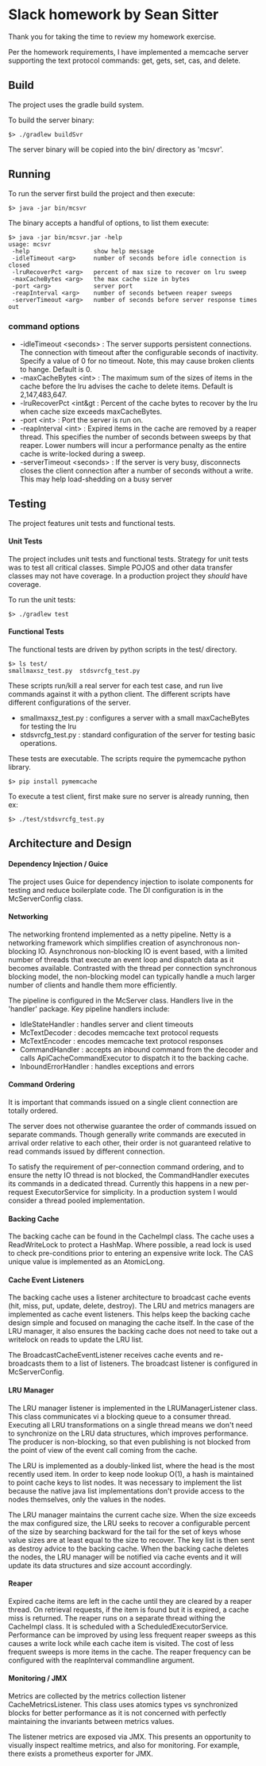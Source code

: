# Slack homework by Sean Sitter
Thank you for taking the time to review my homework exercise. 

Per the homework requirements, I have implemented a memcache server supporting the text protocol
commands: get, gets, set, cas, and delete.

## Build
The project uses the gradle build system. 

To build the server binary:
```shell
$> ./gradlew buildSvr
```
The server binary will be copied into the bin/ directory as 'mcsvr'.

## Running
To run the server first build the project and then execute:
```shell
$> java -jar bin/mcsvr
```
The binary accepts a handful of options, to list them execute:
```shell
$> java -jar bin/mcsvr.jar -help
usage: mcsvr
 -help                  show help message
 -idleTimeout <arg>     number of seconds before idle connection is closed
 -lruRecoverPct <arg>   percent of max size to recover on lru sweep
 -maxCacheBytes <arg>   the max cache size in bytes
 -port <arg>            server port
 -reapInterval <arg>    number of seconds between reaper sweeps
 -serverTimeout <arg>   number of seconds before server response times out
```
### command options
* -idleTimeout &lt;seconds&gt; : The server supports persistent connections. 
The connection with timeout after the configurable seconds of inactivity. 
Specify a value of 0 for no timeout. Note, this may cause broken clients to hange.
Default is 0.
* -maxCacheBytes &lt;int&gt; : The maximum sum of the sizes of items in the cache before
the lru advises the cache to delete items. Default is 2,147,483,647.
* -lruRecoverPct &lt;int&gt : Percent of the cache bytes to recover by the lru when cache size 
exceeds maxCacheBytes.
* -port &lt;int&gt; : Port the server is run on.
* -reapInterval &lt;int&gt; : Expired items in the cache are removed by a reaper thread. This 
specifies the number of seconds between sweeps by that reaper. Lower numbers will incur a 
performance penalty as the entire cache is write-locked during a sweep.
* -serverTimeout &lt;seconds&gt; : If the server is very busy, disconnects closes the client 
connection after a number of seconds without a write. This may help load-shedding on a busy 
server

## Testing
The project features unit tests and functional tests.
#### Unit Tests
The project includes unit tests and functional tests. Strategy for unit tests was to 
test all critical classes. Simple POJOS and other data transfer classes may not have coverage. 
In a production project they *should* have coverage.

To run the unit tests:
```shell
$> ./gradlew test
```

#### Functional Tests
The functional tests are driven by python scripts in the test/ directory. 
```shell
$> ls test/
smallmaxsz_test.py	stdsvrcfg_test.py
```
These scripts run/kill a real server for each test case, and run live commands against it with 
a python client. The different scripts have different configurations of the server. 
* smallmaxsz_test.py : configures a server with a small maxCacheBytes for testing the lru
* stdsvrcfg_test.py : standard configuration of the server for testing basic operations.

These tests are executable. The scripts require the pymemcache python library.
```shell
$> pip install pymemcache
```

To execute a test client, first make sure no server is already running, then ex:
```shell
$> ./test/stdsvrcfg_test.py
```

## Architecture and Design
#### Dependency Injection / Guice
The project uses Guice for dependency injection to isolate components for testing and reduce boilerplate code.
The DI configuration is in the McServerConfig class.

#### Networking
The networking frontend implemented as a netty pipeline. Netty is a networking framework which simplifies 
creation of asynchronous non-blocking IO. Asynchronous non-blocking IO is event based, with a limited 
number of threads that execute an event loop and dispatch data as it becomes available. Contrasted with
the thread per connection synchronous blocking model, the non-blocking model can typically handle a much 
larger number of clients and handle them more efficiently. 

The pipeline is configured in the McServer class. Handlers live in the 'handler' package.
Key pipeline handlers include:
* IdleStateHandler : handles server and client timeouts
* McTextDecoder : decodes memcache text protocol requests
* McTextEncoder : encodes memcache text protocol responses
* CommandHandler : accepts an inbound command from the decoder and calls ApiCacheCommandExecutor 
to dispatch it to the backing cache.
* InboundErrorHandler : handles exceptions and errors

#### Command Ordering
It is important that commands issued on a single client connection are totally ordered. 

The server does not otherwise guarantee the order of commands issued on separate commands. Though 
generally write commands are executed in arrival order relative to each other, their order is not 
guaranteed relative to read commands issued by different connection.

To satisfy the requirement of per-connection command ordering, and to ensure the netty IO thread is 
not blocked, the CommandHandler executes its commands in a dedicated thread. Currently this happens 
in a new per-request ExecutorService for simplicity. In a production system I would consider a thread pooled 
implementation.

#### Backing Cache
The backing cache can be found in the CacheImpl class. The cache uses a ReadWriteLock to protect a HashMap. 
Where possible, a read lock is used to check pre-conditions prior to entering an expensive write lock. The
CAS unique value is implemented as an AtomicLong.

#### Cache Event Listeners
The backing cache uses a listener architecture to broadcast cache events (hit, miss, put, update, delete, destroy).
The LRU and metrics managers are implemented as cache event listeners. This helps keep the backing cache design
simple and focused on managing the cache itself. In the case of the LRU manager, it also ensures the backing
cache does not need to take out a writelock on reads to update the LRU list.

The BroadcastCacheEventListener receives cache events and re-broadcasts them to a list of listeners. The broadcast
listener is configured in McServerConfig.

#### LRU Manager
The LRU manager listener is implemented in the LRUManagerListener class. This class communicates vi a blocking 
queue to a consumer thread. Executing all LRU transformations on a single thread means we don't need to synchronize
on the LRU data structures, which improves performance. The producer is non-blocking, so that even publishing 
is not blocked from the point of view of the event call coming from the cache. 

The LRU is implemented as a doubly-linked list, where the head is the most recently used item. In order to keep
node lookup O(1), a hash is maintained to point cache keys to list nodes. It was necessary to implement the list 
because the native java list implementations don't provide access to the nodes themselves, only the values in the 
nodes.

The LRU manager maintains the current cache size. When the size exceeds the max configured size, the LRU seeks
to recover a configurable percent of the size by searching backward for the tail for the set of keys whose value
sizes are at least equal to the size to recover. The key list is then sent as destroy advice to the backing cache.
When the backing cache deletes the nodes, the LRU manager will be notified via cache events and it will update
its data structures and size account accordingly.

#### Reaper
Expired cache items are left in the cache until they are cleared by a reaper thread. On retrieval requests, if the 
item is found but it is expired, a cache miss is returned. The reaper runs on a separate thread withing the CacheImpl
class. It is scheduled with a ScheduledExecutorService. Performance can be improved by using less frequent reaper sweeps
as this causes a write lock while each cache item is visited. The cost of less frequent sweeps is more items in the cache.
The reaper frequency can be configured with the reapInterval commandline argument.

#### Monitoring / JMX
Metrics are collected by the metrics collection listener CacheMetricsListener. This class uses atomics types
vs synchronized blocks for better performance as it is not concerned with perfectly maintaining the invariants
between metrics values.

The listener metrics are exposed via JMX. This presents an opportunity to visually inspect realtime metrics, and also
for monitoring. For example, there exists a prometheus exporter for JMX.
